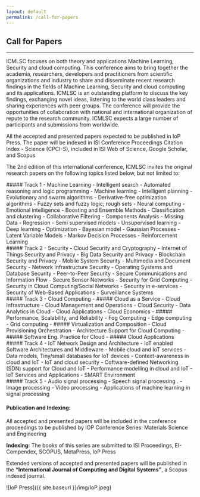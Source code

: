 ```yaml
---
layout: default
permalink: /call-for-papers
---
```

## Call for Papers
---

ICMLSC focuses on both theory and applications Machine Learning, Security and cloud computing. This conference aims to bring together the academia, researchers, developers and practitioners from scientific organizations and industry to share and disseminate recent research findings in the fields of Machine Learning, Security and cloud computing and its applications. ICMLSC is an outstanding platform to discuss the key findings, exchanging novel ideas, listening to the world class leaders and sharing experiences with peer groups. The conference will provide the opportunities of collaboration with national and international organization of repute to the research community. ICMLSC expects a large number of participants and submissions from worldwide. 

All the accepted and presented papers expected to be published in IoP Press. The paper will be indexed in ISI Conference Proceedings Citation Index - Science (CPCI-S), included in ISI Web of Science, Google Scholar, and Scopus

The 2nd edition of this international conference, ICMLSC invites the original research papers on the following topics listed below, but not limited to:

<div class="row">
<div class="col-md-4" markdown="1">
##### Track 1 - Machine Learning
- Intelligent search
- Automated reasoning and logic programming
- Machine learning
- Intelligent planning
- Evolutionary and swarm algorithms
- Derivative-free optimization algorithms
- Fuzzy sets and fuzzy logic; rough sets
- Neural computing
- Emotional intelligence
- Boosting and Ensemble Methods
- Classification and clustering
- Collaborative Filtering
- Components Analysis 
- Missing Data
- Regression 
- Semi supervised models
- Unsupervised learning
- Deep learning
- Optimization
- Bayesian model
- Gaussian Processes
- Latent Variable Models
- Markov Decision Processes
- Reinforcement Learning
</div>
<div class="col-md-3" markdown="1">
##### Track 2 - Security
- Cloud Security and Cryptography
- Internet of Things Security and Privacy
- Big Data Security and Privacy
- Blockchain Security and Privacy
- Mobile System Security
- Multimedia and Document Security
- Network Infrastructure Security
- Operating Systems and Database Security
- Peer-to-Peer Security
- Secure Communications and Information Flow
- Secure Sensor Networks
- Security for Grid Computing
- Security in Cloud Computing/Social Networks
- Security in e-services
- Security of Web-Based Applications
- Surveillance Systems
</div>
<div class="col-md-5" markdown="1">
##### Track 3 - Cloud Computing 
- ##### Cloud as a Service
  - Cloud Infrastructure 
  - Cloud Management and Operations 
  - Cloud Security 
  - Data Analytics in Cloud 
  - Cloud Applications
  - Cloud Economics
- ##### Performance, Scalability, and Reliability
  - Fog Computing
  - Edge computing
  - Grid computing
- ##### Virtualization and Composition 
  - Cloud Provisioning Orchestration 
  - Architecture Support for Cloud Computing
- ##### Software Eng. Practice for Cloud
- ##### Cloud Applications
</div>
</div>

<div class="row">
<div class="col-md-4" markdown="1">
##### Track 4
- IoT Network Design and Architecture
- IoT enabled Software Architectures and Middleware
- Mobile cloud and IoT services
- Data models, Tiny/small databases for IoT devices
- Context-awareness in cloud and IoT
- IoT and cloud security
- Coftware-defined Networking (SDN) support for Cloud and IoT
- Performance modelling in cloud and IoT
- IoT Services and Applications
- SMART Environment
</div>
<div class="col-md-3" markdown="1">
##### Track 5
- Audio signal processing
- Speech signal processing .
- Image processing
- Video processing
- Applications of machine learning in signal processing
</div>
</div>

#### Publication and Indexing:

All accepted and presented papers will be included in the conference proceedings to be published by IOP Conference Series: Materials Science and Engineering

**Indexing:** The books of this series are submitted to ISI Proceedings, EI-Compendex, SCOPUS, MetaPress, IoP Press

Extended versions of accepted and presented papers will be published in the **“International Journal of Computing and Digital Systems”**, a Scopus indexed journal.

![IoP Press]({{ site.baseurl }}/img/IoP.jpeg)
